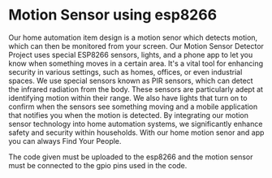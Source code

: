 # Motion Sensor using esp8266

Our home automation item design is a motion senor which detects motion, which can then be monitored from your screen. Our Motion Sensor Detector Project uses special ESP8266 sensors, lights, and a phone app to let you know when something moves in a certain area. It's a vital tool for enhancing security in various settings, such as homes, offices, or even industrial spaces. We use special sensors known as PIR sensors, which can detect the infrared radiation from the body. These sensors are particularly adept at identifying motion within their range. We also have lights that turn on to confirm when the sensors see something moving and a mobile application that notifies you when the motion is detected. By integrating our motion sensor technology into home automation systems, we significantly enhance safety and security within households. With our home motion senor and app you can always Find Your People.

The code given must be uploaded to the esp8266 and the motion sensor must be connected to the gpio pins used in the code.
